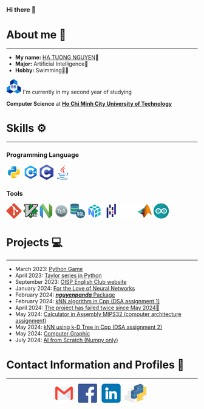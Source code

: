 ### Hi there 👋

# About me 🐼

---

- **My name:** [HA TUONG NGUYEN](https://www.facebook.com/HaTuongNguyenkute)👋
- **Major:** Artificial Intelligence🧠
- **Hobby:** Swimming🏊‍♂️

[//]: # (@formatter:off)

  <p align="left">
    <code><img height="40" src="Image/BKU.png" alt="HCMUT logo"></code>
    I'm currently in my second year of studying
  </p>
  <p><strong>Computer Science</strong> at <a href="https://oisp.hcmut.edu.vn/"><strong>Ho Chi Minh City University of Technology</strong></a></p>

[//]: # (@formatter:on)

[//]: # (<img height="40" src="Image/Monash.icon.png">)

# Skills ⚙️

---

### Programming Language

<code><img height="40" src="Image/Python.icon.png"></code> <!-- Python 3 -->
<code><img height="40" src="Image/C++.icon.png"></code> <!-- C++ -->
<code><img height="40" src="Image/C.icon.png"></code> <!-- C++ -->
<code><img height="40" src="Image/Java.icon.png"></code> <!-- Java -->

### Tools

<code><img height="40" src="Image/Git.icon.png"></code> <!-- Git -->
<code><img height="40" src="Image/Vim.icon.png"></code> <!-- Vim -->
<code><img height="40" src="Image/NVim.icon.png"></code> <!-- NVim -->
<code><img height="40" src="Image/LaTex.icon.png"></code> <!-- LaTex -->
<code><img height="40" src="Image/SQL.icon.png"></code> <!-- SQL -->
<code><img height="40" src="Image/NumPy.icon.png"></code> <!-- Numpy -->
<code><img height="40" src="Image/Pandas.icon.png"></code> <!-- Pandas -->
<code><img height="40" src="Image/Pydantic.icon.svg"></code> <!-- Pydantic -->
<code><img height="40" src="Image/Matlab.icon.png"></code> <!-- MatLab -->
<code><img height="40" src="Image/Arduino.icon.png"></code> <!-- Arduino -->

[//]: # (# Experience 👨‍💻)
[//]: # (- None yet :< but I will gradually add to it over the next 1 to 2 years.)

# Projects 💻

---

- March
  2023: [Python Game](https://github.com/nguyenpanda/Learning-Python/blob/master/Small_Project_TN_Made/TheBigBookOfSmallPythonProject/Project1_BagelsGame.py)
- April
  2023: [Taylor series in Python](https://github.com/nguyenpanda/Learning-Python/blob/master/Small_Project_TN_Made/Math%20with%20Python/TaylorExpansion.py)
- September 2023: [OISP English Club website](https://github.com/nguyenpanda/OECWebsite)
- January 2024: [For the Love of Neural Networks](https://github.com/nguyenpanda/For-the-Love-of-Neural-Networks)
- February 2024: [**_nguyenpanda_** Package](https://github.com/nguyenpanda/PyPackages)
- February 2024: [kNN algorithm in Cpp (DSA assignment 1)](https://github.com/nguyenpanda/DSA-Assignment-1)
- April
  2024: [The project has failed twice since May 2024🤡](https://github.com/RestingWiki/BiKipTramTrieu/tree/main)
- May
  2024: [Calculator in Assembly MIPS32 (computer architecture assignment)](https://github.com/nguyenpanda/MIPS32-Calculator)
- May 2024: [kNN using k-D Tree in Cpp (DSA assignment 2)](https://github.com/nguyenpanda/kNN-Algorithm_DSA-Assigment-2)
- May 2024: [Computer Graphic](https://github.com/nguyenpanda/ComputerGraphic)
- July 2024: [AI from Scratch (Numpy only)](https://github.com/nguyenpanda/AI-from-scratch)

# Contact Information and Profiles 📧

---

<p align='center'>
<a href="mailto:hatuongnguyen0107@gmail.com"><img height="50" src="Image/email_icon.png" alt="gmail logo"></a>&nbsp;&nbsp;
<a href="https://www.facebook.com/HaTuongNguyenkute"><img height="50" src="Image/facebook_icon.png" alt="facebook logo"></a>&nbsp;&nbsp;
<a href="www.linkedin.com/in/nguyenpanda"><img height="50" src="Image/linkedin.png" alt="Linkedin logo"></a>&nbsp;&nbsp;
<a href="https://pypi.org/user/nguyenpanda"><img height="50" src="Image/PyPI.svg" alt="PyPI logo"></a>&nbsp;&nbsp;
</p>
